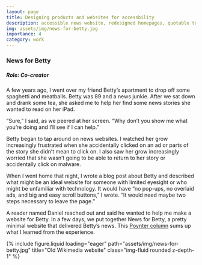 ```yaml
---
layout: page
title: Designing products and websites for accessbility
description: accessible news website, redesigned homepages, quotable tool
img: assets/img/news-for-betty.jpg
importance: 4
category: work
---
```


<p><h3>News for Betty</h3><p>
    <p><h5><b>Role:</b> Co-creator</h5><p>

A few years ago, I went over my friend Betty’s apartment to drop off some spaghetti and meatballs. Betty was 89 and a news junkie. After we sat down and drank some tea, she asked me to help her find some news stories she wanted to read on her iPad.

“Sure,” I said, as we peered at her screen. “Why don’t you show me what you’re doing and I’ll see if I can help.”

Betty began to tap around on news websites. I watched her grow increasingly frustrated when she accidentally clicked on an ad or parts of the story she didn’t mean to click on. I also saw her grow increasingly worried that she wasn’t going to be able to return to her story or accidentally click on malware.

When I went home that night, I wrote a blog post about Betty and described what might be an ideal website for someone with limited eyesight or who might be unfamiliar with technology. It would have “no pop-ups, no overlaid ads, and big and easy scroll buttons,” I wrote. “It would need maybe two steps necessary to leave the page.”

A reader named Daniel reached out and said he wanted to help me make a website for Betty. In a few days, we put together News for Betty, a pretty minimal website that delivered Betty’s news. This <a href="https://www.poynter.org/reporting-editing/2015/designing-journalism-products-for-accessibility/">Poynter column</a> sums up what I learned from the experience.

<div class="row">
    <div class="col-sm mt-3 mt-md-0">
        {% include figure.liquid loading="eager" path="assets/img/news-for-betty.jpg" title="Old Wikimedia website" class="img-fluid rounded z-depth-1" %}
    </div>
</div>
